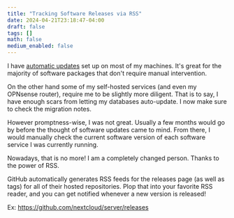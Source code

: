 ```yaml
---
title: "Tracking Software Releases via RSS"
date: 2024-04-21T23:18:47-04:00
draft: false
tags: []
math: false
medium_enabled: false
---
```


I have [automatic updates](https://docs.fedoraproject.org/en-US/quick-docs/autoupdates/) set up on most of my machines. It's great for the majority of software packages that don't require manual intervention.

On the other hand some of my self-hosted services (and even my OPNsense router), require me to be slightly more diligent. That is to say, I have enough scars from letting my databases auto-update. I now make sure to check the migration notes.

However promptness-wise, I was not great.  Usually a few months would go by before the thought of software updates came to mind. From there, I would manually check the current software version of each software service I was currently running.

Nowadays, that is no more! I am a completely changed person. Thanks to the power of RSS.

GitHub automatically generates RSS feeds for the releases page (as well as tags) for all of their hosted repositories. Plop that into your favorite RSS reader, and you can get notified whenever a new version is released!

Ex: https://github.com/nextcloud/server/releases



